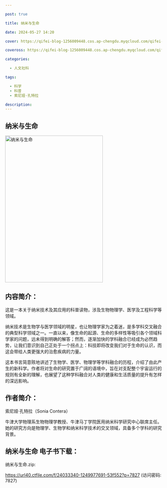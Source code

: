 ```yaml
---

post: true

title: 纳米与生命

date: 2024-05-27 14:20

cover: https://qifei-blog-1256009448.cos.ap-chengdu.myqcloud.com/qifei-blog/6614aadb68eb93571386fe75.jpg

coveross: https://qifei-blog-1256009448.cos.ap-chengdu.myqcloud.com/qifei-blog/6614aadb68eb93571386fe75.jpg

categories:

  - 人文社科

tags:

  - 科学
  - 科普
  - 索尼娅·孔特拉

description:
---
```


## 纳米与生命
<img alt="纳米与生命 " class="aligncenter loading" data-was-processed="true" decoding="async" fetchpriority="high" height="471" src="https://qifei-blog-1256009448.cos.ap-chengdu.myqcloud.com/qifei-blog/6614aadb68eb93571386fe75.jpg " style="cursor: zoom-in;" width="314"/>

## 内容简介：

这是一本关于纳米技术及其应用的科普读物，涉及生物物理学、医学及工程科学等领域。

纳米技术是生物学与医学领域的明星，也让物理学家为之着迷，是多学科交叉融合的典型科学领域之一。一直以来，像生命的起源、生命的多样性等吸引各个领域科学家的问题，远未得到明确的解答；然而，逐渐加快的学科融合已经成为必然趋势，让我们意识到自己正处于一个拐点上：科技即将改变我们对于生命的认识，而这会带给人类更强大的治愈疾病的力量。

这本书言简意赅地讲述了生物学、医学、物理学等学科融合的历程，介绍了由此产生的新科学。作者将对生命的研究置于广阔的语境中，旨在对支配整个宇宙运行的规则有全新的理解，也展望了这种学科融合对人类的健康和生活质量的提升有怎样的深远影响。

## 作者简介：

索尼娅·孔特拉（Sonia Contera）

牛津大学物理系生物物理学教授、牛津马丁学院医用纳米科学研究中心联席主任。她的研究方向是物理学、生物学和纳米科学技术的交叉领域，具备多个学科的研究背景。

## 纳米与生命 电子书下载：
纳米与生命.zip: 

https://url40.ctfile.com/f/24033340-1249977691-53f552?p=7827 (访问密码: 7827)
